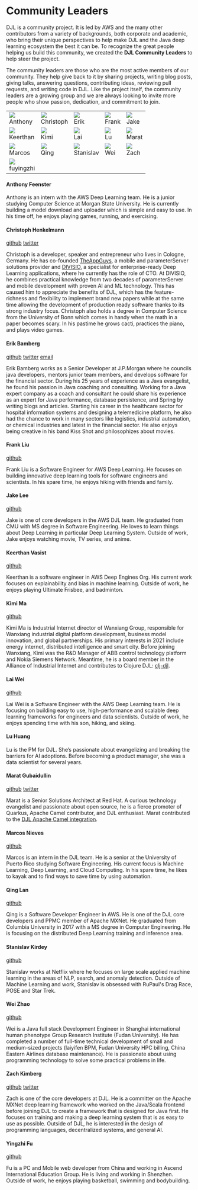 # Community Leaders

DJL is a community project. It is led by AWS and the many other contributors from a variety of backgrounds, both corporate and academic, who bring their unique perspectives to help make DJL and the Java deep learning ecosystem the best it can be. To recognize the great people helping us build this community, we created the **DJL Community Leaders** to help steer the project.

The community leaders are those who are the most active members of our community. They help give back to it by sharing projects, writing blog posts, giving talks, answering questions, contributing ideas, reviewing pull requests, and writing code in DJL. Like the project itself, the community leaders are a growing group and we are always looking to invite more people who show passion, dedication, and commitment to join.

| | | | | |
|-------|----------------|---------|------------| ----------- |
| ![](website/img/community_leader/anthony.jpeg) <br>Anthony | ![](website/img/community_leader/christoph.png) <br>Christoph | ![](website/img/community_leader/erik.png) <br>Erik | ![](website/img/community_leader/frank.png) <br>Frank | ![](website/img/community_leader/jake.jpg) <br>Jake |
| ![](website/img/community_leader/keerthan.jpg) <br>Keerthan | ![](website/img/community_leader/kimi.png) <br>Kimi | ![](website/img/community_leader/lai.jpg) <br>Lai | ![](website/img/community_leader/lu.png) <br>Lu | ![](website/img/community_leader/marat.png) <br>Marat |
| ![](website/img/community_leader/marcos.png) <br>Marcos | ![](website/img/community_leader/qing.jpeg) <br>Qing | ![](website/img/community_leader/stanislav.png) <br>Stanislav | ![](website/img/community_leader/wei.jpg) <br>Wei | ![](website/img/community_leader/zach.jpeg) <br>Zach 
 | ![](website/img/community_leader/fyz.jpg) <br>fuyingzhi

#### Anthony Feenster

Anthony is an intern with the AWS Deep Learning team. He is a junior studying Computer Science at Morgan State University. He is currently building a model download and uploader which is simple and easy to use. In his time off, he enjoys playing games, running, and exercising.

#### Christoph Henkelmann

[github](https://github.com/chenkelmann) [twitter](https://twitter.com/chenkelmann)

Christoph is a developer, speaker and entrepreneur who lives in Cologne, Germany. He has co-founded [TheAppGuys](https://theappguys.de), a mobile and parameterServer solutions provider and [DIVISIO](https://divis.io), a specialist for enterprise-ready Deep Learning applications, where he currently has the role of CTO. At DIVISIO, he combines practical knowledge from two decades of parameterServer and mobile development with proven AI and ML technology. This has caused him to appreciate the benefits of DJL, which has the feature-richness and flexibility to implement brand new papers while at the same time allowing the development of production ready software thanks to its strong industry focus. Christoph also holds a degree in Computer Science from the University of Bonn which comes in handy when the math in a paper becomes scary. In his pastime he grows cacti, practices the piano, and plays video games.

#### Erik Bamberg

[github](https://github.com/ebamberg) [twitter](https://twitter.com/ErikBamberg) [email](mailto:erik.bamberg@web.de)

Erik Bamberg works as a Senior Developer at J.P.Morgan where he councils java developers, mentors junior team members, and develops software for the financial sector.
During his 25 years of experience as a Java evangelist, he found his passion in Java coaching and consulting. Working for a Java expert company as a coach and consultant he could share his experience as an expert for Java performance, database persistence, and Spring by writing blogs and articles.
Starting his career in the healthcare sector for hospital information systems and designing a telemedicine platform, he also had the chance to work in many sectors like logistics, industrial automation, or chemical industries and latest in the financial sector.
He also enjoys being creative in his band Kiss Shot and philosophizes about movies.

#### Frank Liu

[github](https://github.com/frankfliu)

Frank Liu is a Software Engineer for AWS Deep Learning. He focuses on building innovative deep learning tools for software engineers and scientists. In his spare time, he enjoys hiking with friends and family.

#### Jake Lee

[github](https://github.com/stu1130)

Jake is one of core developers in the AWS DJL team. He graduated from CMU with MS degree in Software Engineering. He loves to learn things about Deep Learning in particular Deep Learning System. Outside of work, Jake enjoys watching movie, TV series, and anime.

#### Keerthan Vasist

[github](https://github.com/keerthanvasist)

Keerthan is a software engineer in AWS Deep Engines Org. His current work focuses on explainability and bias in machine learning. Outside of work, he enjoys playing Ultimate Frisbee, and badminton.

#### Kimi Ma

[github](https://github.com/kimim)

Kimi Ma is Industrial Internet director of Wanxiang Group, responsible for Wanxiang industrial digital platform development, business model innovation, and global partnerships. His primary interests in 2021 include energy internet, distributed intelligence and smart city. Before joining Wanxiang, Kimi was the R&D Manager of ABB control technology platform and Nokia Siemens Network.
Meantime, he is a board member in the Alliance of Industrial Internet and contributes to Clojure DJL: [clj-djl](https://github.com/kimim/clj-djl).

#### Lai Wei

[github](https://github.com/roywei)

Lai Wei is a Software Engineer with the AWS Deep Learning team. He is focusing on building easy to use, high-performance and scalable deep learning frameworks for engineers and data scientists. Outside of work, he enjoys spending time with his son, hiking, and skiing.

#### Lu Huang

Lu is the PM for DJL. She’s passionate about evangelizing and breaking the barriers for AI adoptions. Before becoming a product manager, she was a data scientist for several years.

#### Marat Gubaidullin

[github](https://github.com/mgubaidullin) [twitter](https://twitter.com/mgubaidullin)

Marat is a Senior Solutions Architect at Red Hat. A curious technology evangelist and passionate about open source, he is a fierce promoter of Quarkus, Apache Camel contributor, and DJL enthusiast. Marat contributed to the [DJL Apache Camel integration](https://camel.apache.org/components/latest/djl-component.html).

#### Marcos Nieves

[github](https://github.com/markbookk)

Marcos is an intern in the DJL team. He is a senior at the University of Puerto Rico studying Software Engineering. His current focus is Machine Learning, Deep Learning, and Cloud Computing. In his spare time, he likes to kayak and to find ways to save time by using automation.

#### Qing Lan

[github](https://github.com/lanking520)

Qing is a Software Developer Engineer in AWS. He is one of the DJL core developers and PPMC member of Apache MXNet. He graduated from Columbia University in 2017 with a MS degree in Computer Engineering. He is focusing on the distributed Deep Learning training and inference area.

#### Stanislav Kirdey

[github](https://github.com/skirdey)

Stanislav works at Netflix where he focuses on large scale applied machine learning in the areas of NLP, search, and anomaly detection. Outside of Machine Learning and work, Stanislav is obsessed with RuPaul's Drag Race, POSE and Star Trek.

#### Wei Zhao

[github](https://github.com/Jzow)

Wei is a Java full stack Development Engineer in Shanghai international human phenotype Group Research Institute (Fudan University). He has completed a number of full-time technical development of small and medium-sized projects (laiyifen BPM, Fudan University HPC billing, China Eastern Airlines database maintenance). He is passionate about using programming technology to solve some practical problems in life.

#### Zach Kimberg

[github](https://github.com/zachgk) [twitter](https://twitter.com/zachkimberg)

Zach is one of the core developers at DJL. He is a committer on the Apache MXNet deep learning framework who worked on the Java/Scala frontend before joining DJL to create a framework that is designed for Java first. He focuses on training and making a deep learning system that is as easy to use as possible. Outside of DJL, he is interested in the design of programming languages, decentralized systems, and general AI.

#### Yingzhi Fu

[github](https://github.com/fuyz)

Fu is a PC and Mobile web developer from China and working in Ascend International Education Group. He is living and working in Shenzhen. Outside of work, he enjoys playing basketball, swimming and bodybuilding.
